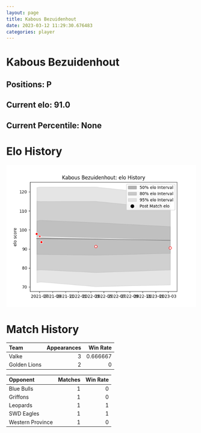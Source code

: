 ```yaml
---  
layout: page  
title: Kabous Bezuidenhout  
date: 2023-03-12 11:29:30.676483  
categories: player  
---
```

# Kabous Bezuidenhout

## Positions: P

## Current elo: 91.0

## Current Percentile: None

# Elo History


![elo history](history_KabousBezuidenhout.png)
# Match History


| Team         |   Appearances |   Win Rate |
|:-------------|--------------:|-----------:|
| Valke        |             3 |   0.666667 |
| Golden Lions |             2 |   0        |

| Opponent         |   Matches |   Win Rate |
|:-----------------|----------:|-----------:|
| Blue Bulls       |         1 |          0 |
| Griffons         |         1 |          0 |
| Leopards         |         1 |          1 |
| SWD Eagles       |         1 |          1 |
| Western Province |         1 |          0 |